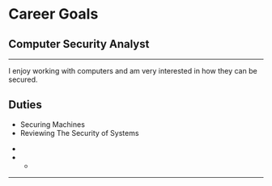 # Career Goals
## Computer Security Analyst
* * *
I enjoy working with computers and am very interested in how they can be secured.

## Duties
- Securing Machines
- Reviewing The Security of Systems

*
* *
* * *
